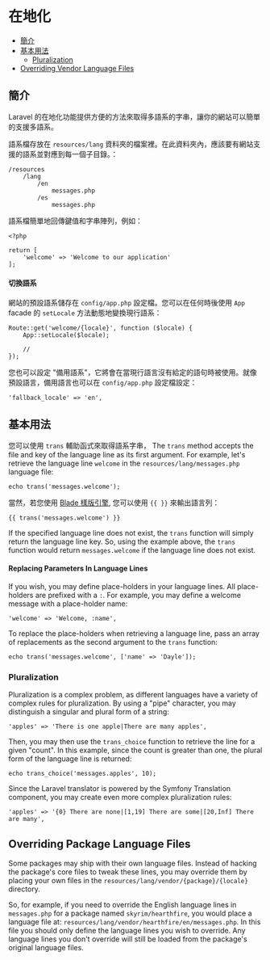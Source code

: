 # 在地化

- [簡介](#introduction)
- [基本用法](#basic-usage)
	- [Pluralization](#pluralization)
- [Overriding Vendor Language Files](#overriding-package-language-files)

<a name="introduction"></a>
## 簡介

Laravel 的在地化功能提供方便的方法來取得多語系的字串，讓你的網站可以簡單的支援多語系。

語系檔存放在 `resources/lang` 資料夾的檔案裡。在此資料夾內，應該要有網站支援的語系並對應到每一個子目錄。：

	/resources
		/lang
			/en
				messages.php
			/es
				messages.php

語系檔簡單地回傳鍵值和字串陣列，例如：

	<?php

	return [
		'welcome' => 'Welcome to our application'
	];

#### 切換語系
網站的預設語系儲存在 `config/app.php` 設定檔。您可以在任何時後使用 `App` facade 的 `setLocale` 方法動態地變換現行語系：

	Route::get('welcome/{locale}', function ($locale) {
		App::setLocale($locale);

		//
	});

您也可以設定 "備用語系"，它將會在當現行語言沒有給定的語句時被使用。就像預設語言，備用語言也可以在 `config/app.php` 設定檔設定：

	'fallback_locale' => 'en',

<a name="basic-usage"></a>
## 基本用法

您可以使用 `trans` 輔助函式來取得語系字串， The `trans` method accepts the file and key of the language line as its first argument. For example, let's retrieve the language line `welcome` in the `resources/lang/messages.php` language file:

	echo trans('messages.welcome');

當然，若您使用 [Blade 樣版引擎](/docs/{{version}}/blade), 您可以使用 `{{ }}` 來輸出語言列：

	{{ trans('messages.welcome') }}

If the specified language line does not exist, the `trans` function will simply return the language line key. So, using the example above, the `trans` function would return `messages.welcome` if the language line does not exist.

#### Replacing Parameters In Language Lines

If you wish, you may define place-holders in your language lines. All place-holders are prefixed with a `:`. For example, you may define a welcome message with a place-holder name:

	'welcome' => 'Welcome, :name',

To replace the place-holders when retrieving a language line, pass an array of replacements as the second argument to the `trans` function:

	echo trans('messages.welcome', ['name' => 'Dayle']);

<a name="pluralization"></a>
### Pluralization

Pluralization is a complex problem, as different languages have a variety of complex rules for pluralization. By using a "pipe" character, you may distinguish a singular and plural form of a string:

	'apples' => 'There is one apple|There are many apples',

Then, you may then use the `trans_choice` function to retrieve the line for a given "count". In this example, since the count is greater than one, the plural form of the language line is returned:

	echo trans_choice('messages.apples', 10);

Since the Laravel translator is powered by the Symfony Translation component, you may create even more complex pluralization rules:

	'apples' => '{0} There are none|[1,19] There are some|[20,Inf] There are many',

<a name="overriding-package-language-files"></a>
## Overriding Package Language Files

Some packages may ship with their own language files. Instead of hacking the package's core files to tweak these lines, you may override them by placing your own files in the `resources/lang/vendor/{package}/{locale}` directory.

So, for example, if you need to override the English language lines in `messages.php` for a package named `skyrim/hearthfire`, you would place a language file at: `resources/lang/vendor/hearthfire/en/messages.php`. In this file you should only define the language lines you wish to override. Any language lines you don't override will still be loaded from the package's original language files.
